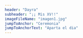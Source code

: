 ```yaml
---
header: "Dayra"
subheader: "¡¡ Mis XV!!"
imageFileName: "imagen1.jpg"
jumpToAnchor: "Ceremonia"
jumpToAnchorText: "Aparta el dia"
---
```



